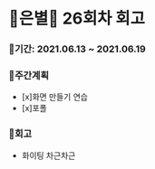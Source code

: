 # 🌼은별🌼 26회차 회고

### 🥕기간: 2021.06.13 ~ 2021.06.19

### 🍆주간계획

- [x]화면 만들기 연습
- [x]포폴 

### 🥦회고

- 화이팅 차근차근



